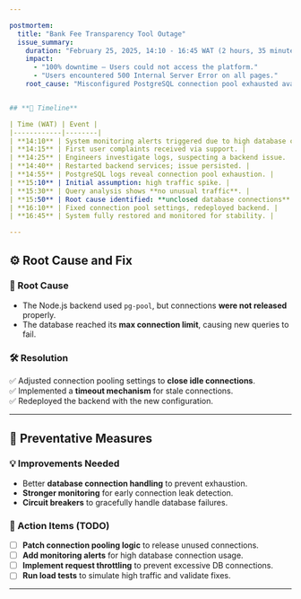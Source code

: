 ```yaml
---

postmortem:
  title: "Bank Fee Transparency Tool Outage"
  issue_summary:
    duration: "February 25, 2025, 14:10 - 16:45 WAT (2 hours, 35 minutes)"
    impact:
      - "100% downtime – Users could not access the platform."
      - "Users encountered 500 Internal Server Error on all pages."
    root_cause: "Misconfigured PostgreSQL connection pool exhausted available connections, causing backend failure."


## **📜 Timeline**  

| Time (WAT) | Event |
|------------|--------|
| **14:10** | System monitoring alerts triggered due to high database connection usage. |
| **14:15** | First user complaints received via support. |
| **14:25** | Engineers investigate logs, suspecting a backend issue. |
| **14:40** | Restarted backend services; issue persisted. |
| **14:55** | PostgreSQL logs reveal connection pool exhaustion. |
| **15:10** | Initial assumption: high traffic spike. |
| **15:30** | Query analysis shows **no unusual traffic**. |
| **15:50** | Root cause identified: **unclosed database connections**. |
| **16:10** | Fixed connection pool settings, redeployed backend. |
| **16:45** | System fully restored and monitored for stability. |

---
```


## **⚙️ Root Cause and Fix**  

### **🔎 Root Cause**  
- The Node.js backend used `pg-pool`, but connections **were not released** properly.  
- The database reached its **max connection limit**, causing new queries to fail.  

### **🛠️ Resolution**  
✅ Adjusted connection pooling settings to **close idle connections**.  
✅ Implemented a **timeout mechanism** for stale connections.  
✅ Redeployed the backend with the new configuration.  

---

## **🚀 Preventative Measures**  

### **💡 Improvements Needed**  
- Better **database connection handling** to prevent exhaustion.  
- **Stronger monitoring** for early connection leak detection.  
- **Circuit breakers** to gracefully handle database failures.  

### **📝 Action Items (TODO)**  
- [ ] **Patch connection pooling logic** to release unused connections.  
- [ ] **Add monitoring alerts** for high database connection usage.  
- [ ] **Implement request throttling** to prevent excessive DB connections.  
- [ ] **Run load tests** to simulate high traffic and validate fixes.

---
